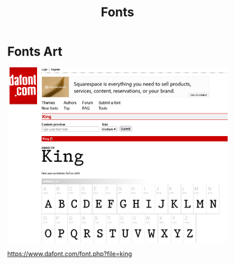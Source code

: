 ﻿---
layout: post
title: Fonts
categories: [Fonts Art ]
tags: [Fonts Art ]
---

# Fonts Art 

![](../pics/20230713122454_fonts.png)

<https://www.dafont.com/font.php?file=king>
